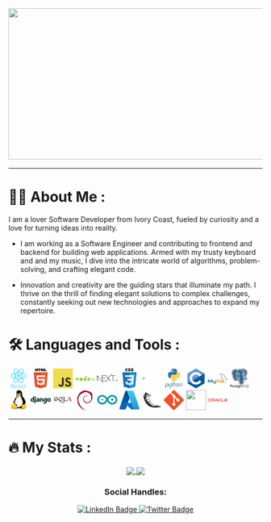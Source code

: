 </div>
<div align='center'>
  <img src='https://cdn.videoplasty.com/animation/chill-coding-programming-lo-fi-animation-stock-animation-21874-1280x720.jpg?1607096344' width='1000' height='300'/>
</div>

---

# :man_technologist: About Me :
I am a lover Software Developer from Ivory Coast, fueled by curiosity and a love for turning ideas into reality.

-  I am working as a Software Engineer and contributing to frontend and backend for building web applications. Armed with my trusty keyboard and and my music, I dive into the intricate world of algorithms, problem-solving, and crafting elegant code.

-  Innovation and creativity are the guiding stars that illuminate my path. I thrive on the thrill of finding elegant solutions to complex challenges, constantly seeking out new technologies and approaches to expand my repertoire.





# :hammer_and_wrench: Languages and Tools :
<div>
  <img src='https://github.com/devicons/devicon/blob/master/icons/react/react-original-wordmark.svg' width='40' height='40'/>
  <img src='https://github.com/devicons/devicon/blob/master/icons/html5/html5-original-wordmark.svg' width='40' height='40'/>
  <img src='https://github.com/devicons/devicon/blob/master/icons/javascript/javascript-original.svg' width='40' height='40'/>
  <img src='https://github.com/devicons/devicon/blob/master/icons/nodejs/nodejs-plain-wordmark.svg' width='40' height='40'/>
  <img src='https://github.com/devicons/devicon/blob/master/icons/nextjs/nextjs-original-wordmark.svg' width='40' height='40'/>
  <img src='https://github.com/devicons/devicon/blob/master/icons/css3/css3-original-wordmark.svg' width='40' height='40'/>
  <img src='https://github.com/devicons/devicon/blob/master/icons/tailwindcss/tailwindcss-original-wordmark.svg' width='40' height='40'/>
  <img src='https://github.com/devicons/devicon/blob/master/icons/python/python-original-wordmark.svg' width='40' height='40'/>
  <img src='https://github.com/devicons/devicon/blob/master/icons/c/c-original.svg' width='40' height='40'/>
  <img src='https://github.com/devicons/devicon/blob/master/icons/mysql/mysql-original-wordmark.svg' width='40' height='40'/>
  <img src='https://github.com/devicons/devicon/blob/master/icons/postgresql/postgresql-original-wordmark.svg' width='40' height='40'/>
  <img src='https://github.com/devicons/devicon/blob/master/icons/linux/linux-original.svg' width='40' height='40'/>
  <img src='https://github.com/devicons/devicon/blob/master/icons/django/django-plain-wordmark.svg' width='40' height='40'/>
<img src='https://github.com/devicons/devicon/blob/master/icons/sqlalchemy/sqlalchemy-original.svg' width='40' height='40'/>
<img src='https://github.com/devicons/devicon/blob/master/icons/debian/debian-original.svg'  width='40' height='40'/>
<img src='https://github.com/devicons/devicon/blob/master/icons/arduino/arduino-original.svg' width='40' height='40'/>
<img src='https://github.com/devicons/devicon/blob/master/icons/azure/azure-original.svg' width='40' height='40'/>
<img src='https://github.com/devicons/devicon/blob/master/icons/flask/flask-original.svg' width='40' height='40'/>
<img src='https://github.com/devicons/devicon/blob/master/icons/git/git-original.svg' width='40' height='40'/>
<img src='https://github.com/devicons/devicon/blob/master/icons/azur/azur-original.svg' width='40' height='40'/>
<img src='https://github.com/devicons/devicon/blob/master/icons/oracle/oracle-original.svg' width='40' height='40'/>

</div>

---

# :fire: My Stats :

<div align="center">
<a href="https://github-readme-streak-stats.herokuapp.com">
  <img height="180px" align="center" src="https://github-readme-streak-stats.herokuapp.com/?user=adamsbola&theme=dracula&background=0d1117&ring_color=fb607f" />
</a>
<a href="https://github.com/anuraghazra/convoychat" align="center">
  <img height="180px" align="center" src="https://github-readme-stats.vercel.app/api/top-langs/?username=adamsbola&langs_count=6&ring_color=fb607f&theme=dracula&bg_color=0d1117&layout=compact&text_bold=true" />
</a>
 </div>












<div align="center"><h3><b>Social Handles:</b></h3></div>
  <div align="center" id="badges">
    <a href="https://www.linkedin.com/in/bola-adama-tiessia-a52978202" target="_blank">
      <img src="https://img.shields.io/badge/LinkedIn-blue?style=for-the-badge&logo=linkedin&logoColor=pink" alt="LinkedIn Badge"/>
    </a>
    </a>
    <a href="https://twitter.com/TiessiaA" target="_blank">
      <img src="https://img.shields.io/badge/Twitter-blue?style=for-the-badge&logo=twitter&logoColor=pink" alt="Twitter Badge"/>
    </a>
</div>
<a href="https://komarev.com" color="black" >
<img src='https://komarev.com/ghpvc/?username=MercyKorir&style=flat-square&color=blue' alt='' />

</a>

